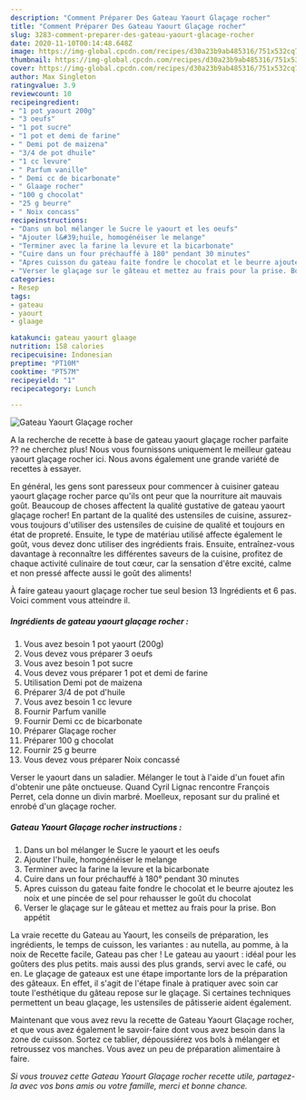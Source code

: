 ```yaml
---
description: "Comment Préparer Des Gateau Yaourt Glaçage rocher"
title: "Comment Préparer Des Gateau Yaourt Glaçage rocher"
slug: 3283-comment-preparer-des-gateau-yaourt-glacage-rocher
date: 2020-11-10T00:14:48.648Z
image: https://img-global.cpcdn.com/recipes/d30a23b9ab485316/751x532cq70/gateau-yaourt-glacage-rocher-photo-principale-de-la-recette.jpg
thumbnail: https://img-global.cpcdn.com/recipes/d30a23b9ab485316/751x532cq70/gateau-yaourt-glacage-rocher-photo-principale-de-la-recette.jpg
cover: https://img-global.cpcdn.com/recipes/d30a23b9ab485316/751x532cq70/gateau-yaourt-glacage-rocher-photo-principale-de-la-recette.jpg
author: Max Singleton
ratingvalue: 3.9
reviewcount: 10
recipeingredient:
- "1 pot yaourt 200g"
- "3 oeufs"
- "1 pot sucre"
- "1 pot et demi de farine"
- " Demi pot de maizena"
- "3/4 de pot dhuile"
- "1 cc levure"
- " Parfum vanille"
- " Demi cc de bicarbonate"
- " Glaage rocher"
- "100 g chocolat"
- "25 g beurre"
- " Noix concass"
recipeinstructions:
- "Dans un bol mélanger le Sucre le yaourt et les oeufs"
- "Ajouter l&#39;huile, homogénéiser le melange"
- "Terminer avec la farine la levure et la bicarbonate"
- "Cuire dans un four préchauffé à 180° pendant 30 minutes"
- "Apres cuisson du gateau faite fondre le chocolat et le beurre ajoutez les noix et une pincée de sel pour rehausser le goût du chocolat"
- "Verser le glaçage sur le gâteau et mettez au frais pour la prise. Bon appétit"
categories:
- Resep
tags:
- gateau
- yaourt
- glaage

katakunci: gateau yaourt glaage 
nutrition: 158 calories
recipecuisine: Indonesian
preptime: "PT10M"
cooktime: "PT57M"
recipeyield: "1"
recipecategory: Lunch

---
```



![Gateau Yaourt Glaçage rocher](https://img-global.cpcdn.com/recipes/d30a23b9ab485316/751x532cq70/gateau-yaourt-glacage-rocher-photo-principale-de-la-recette.jpg)

A la recherche de recette à base de gateau yaourt glaçage rocher parfaite ?? ne cherchez plus! Nous vous fournissons uniquement le meilleur gateau yaourt glaçage rocher ici. Nous avons également une grande variété de recettes à essayer.

En général, les gens sont paresseux pour commencer à cuisiner gateau yaourt glaçage rocher parce qu'ils ont peur que la nourriture ait mauvais goût. Beaucoup de choses affectent la qualité gustative de gateau yaourt glaçage rocher! En partant de la qualité des ustensiles de cuisine, assurez-vous toujours d'utiliser des ustensiles de cuisine de qualité et toujours en état de propreté. Ensuite, le type de matériau utilisé affecte également le goût, vous devez donc utiliser des ingrédients frais. Ensuite, entraînez-vous davantage à reconnaître les différentes saveurs de la cuisine, profitez de chaque activité culinaire de tout cœur, car la sensation d'être excité, calme et non pressé affecte aussi le goût des aliments!

<!--inarticleads1-->

À faire gateau yaourt glaçage rocher tue seul besion 13 Ingrédients et 6 pas. Voici comment vous atteindre il.

##### Ingrédients de gateau yaourt glaçage rocher :

1. Vous avez besoin 1 pot yaourt (200g)
1. Vous devez vous préparer 3 oeufs
1. Vous avez besoin 1 pot sucre
1. Vous devez vous préparer 1 pot et demi de farine
1. Utilisation  Demi pot de maizena
1. Préparer 3/4 de pot d&#39;huile
1. Vous avez besoin 1 cc levure
1. Fournir  Parfum vanille
1. Fournir  Demi cc de bicarbonate
1. Préparer  Glaçage rocher
1. Préparer 100 g chocolat
1. Fournir 25 g beurre
1. Vous devez vous préparer  Noix concassé


Verser le yaourt dans un saladier. Mélanger le tout à l&#39;aide d&#39;un fouet afin d&#39;obtenir une pâte onctueuse. Quand Cyril Lignac rencontre François Perret, cela donne un divin marbré. Moelleux, reposant sur du praliné et enrobé d&#39;un glaçage rocher. 

<!--inarticleads2-->

##### Gateau Yaourt Glaçage rocher instructions :

1. Dans un bol mélanger le Sucre le yaourt et les oeufs
1. Ajouter l&#39;huile, homogénéiser le melange
1. Terminer avec la farine la levure et la bicarbonate
1. Cuire dans un four préchauffé à 180° pendant 30 minutes
1. Apres cuisson du gateau faite fondre le chocolat et le beurre ajoutez les noix et une pincée de sel pour rehausser le goût du chocolat
1. Verser le glaçage sur le gâteau et mettez au frais pour la prise. Bon appétit


La vraie recette du Gateau au Yaourt, les conseils de préparation, les ingrédients, le temps de cuisson, les variantes : au nutella, au pomme, à la noix de Recette facile, Gateau pas cher ! Le gateau au yaourt : idéal pour les goûters des plus petits. mais aussi des plus grands, servi avec le café, ou en. Le glaçage de gateaux est une étape importante lors de la préparation des gâteaux. En effet, il s&#39;agit de l&#39;étape finale à pratiquer avec soin car toute l&#39;esthétique du gâteau repose sur le glaçage. Si certaines techniques permettent un beau glaçage, les ustensiles de pâtisserie aident également. 

<!--inarticleads1-->

<p>
Maintenant que vous avez revu la recette de Gateau Yaourt Glaçage rocher, et que vous avez également le savoir-faire dont vous avez besoin dans la zone de cuisson. Sortez ce tablier, dépoussiérez vos bols à mélanger et retroussez vos manches. Vous avez un peu de préparation alimentaire à faire.
</p>

<p>
<i>Si vous trouvez cette Gateau Yaourt Glaçage rocher recette utile, partagez-la avec vos bons amis ou votre famille, merci et bonne chance.</i>
</p>
